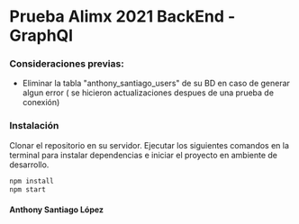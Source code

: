 # Prueba Alimx 2021 BackEnd - GraphQl


### Consideraciones previas:
 - Eliminar la tabla "anthony_santiago_users" de su BD en caso de generar algun error ( se      hicieron actualizaciones despues de una prueba de conexión)

### Instalación

Clonar el repositorio en su servidor.
Ejecutar los siguientes comandos en la terminal para instalar dependencias e iniciar el proyecto en ambiente de desarrollo.
```sh
npm install 
npm start
```
#### Anthony Santiago López